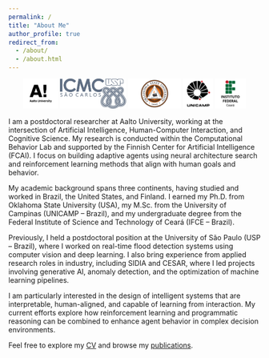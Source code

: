 ```yaml
---
permalink: /
title: "About Me"
author_profile: true
redirect_from: 
  - /about/
  - /about.html
---
```

<p align="center">
  <img src="/images/logos/aalto.png" alt="Aalto University" height="60">
  <img src="/images/logos/usp.jpg" alt="USP" height="60">
  <img src="/images/logos/osu.png" alt="Oklahoma State University" height="60">
  <img src="/images/logos/unicamp.png" alt="UNICAMP" height="60">
  <img src="/images/logos/ifce.png" alt="IFCE" height="60">
</p>

I am a postdoctoral researcher at Aalto University, working at the intersection of Artificial Intelligence, Human-Computer Interaction, and Cognitive Science. My research is conducted within the Computational Behavior Lab and supported by the Finnish Center for Artificial Intelligence (FCAI). I focus on building adaptive agents using neural architecture search and reinforcement learning methods that align with human goals and behavior.

My academic background spans three continents, having studied and worked in Brazil, the United States, and Finland. I earned my Ph.D. from Oklahoma State University (USA), my M.Sc. from the University of Campinas (UNICAMP – Brazil), and my undergraduate degree from the Federal Institute of Science and Technology of Ceará (IFCE – Brazil).

Previously, I held a postdoctoral position at the University of São Paulo (USP – Brazil), where I worked on real-time flood detection systems using computer vision and deep learning. I also bring experience from applied research roles in industry, including SIDIA and CESAR, where I led projects involving generative AI, anomaly detection, and the optimization of machine learning pipelines.

I am particularly interested in the design of intelligent systems that are interpretable, human-aligned, and capable of learning from interaction. My current efforts explore how reinforcement learning and programmatic reasoning can be combined to enhance agent behavior in complex decision environments.

Feel free to explore my [CV](/cv/) and browse my [publications](/publications/).
